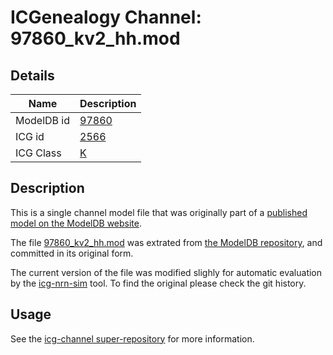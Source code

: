 # ICGenealogy Channel: 97860\_kv2\_hh.mod

## Details

Name | Description
---- | -----------
ModelDB id | [97860](http://senselab.med.yale.edu/ModelDB/ShowModel.cshtml?model=97860)
ICG id | [2566](http://icg.neurotheory.ox.ac.uk/channels/1/2566)
ICG Class | [K](http://icg.neurotheory.ox.ac.uk/channels/1)

## Description

This is a single channel model file that was originally part of a [published model on the ModelDB website](http://senselab.med.yale.edu/mModelDB/ShowModel.cshtml?model=97860).


The file [97860\_kv2\_hh.mod](97860_kv2_hh.mod) was extrated from [the ModelDB repository](http://senselab.med.yale.edu/ModelDB/ShowModel.cshtml?model=97860), and committed in its original form.

The current version of the file was modified slighly for automatic evaluation by the [icg-nrn-sim](https://github.com/icgenealogy/icg-nrn-sim) tool. To find the original please check the git history.


## Usage

See the [icg-channel super-repository](https://github.com/icgenealogy/icg-channels) for more information.